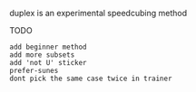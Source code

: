 duplex is an experimental speedcubing method

TODO

    add beginner method
    add more subsets
    add 'not U' sticker
    prefer-sunes
    dont pick the same case twice in trainer
